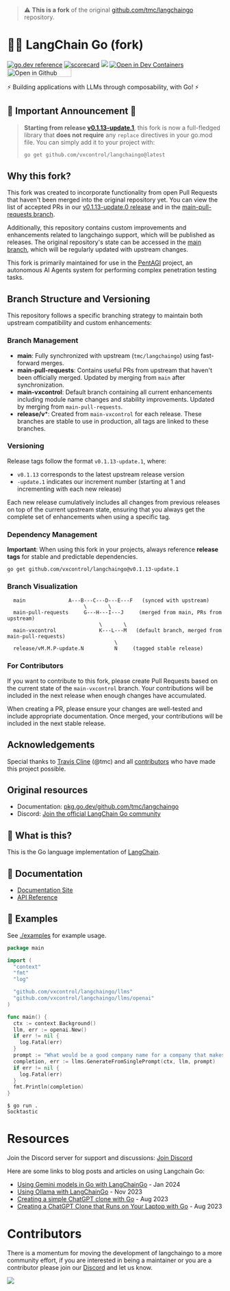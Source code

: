 > ⚠️ **This is a fork** of the original [github.com/tmc/langchaingo](https://github.com/tmc/langchaingo) repository.

# 🦜️🔗 LangChain Go (fork)

[![go.dev reference](https://img.shields.io/badge/go.dev-reference-007d9c?logo=go&logoColor=white&style=flat-square)](https://pkg.go.dev/github.com/vxcontrol/langchaingo)
[![scorecard](https://goreportcard.com/badge/github.com/vxcontrol/langchaingo)](https://goreportcard.com/report/github.com/vxcontrol/langchaingo)
[![](https://dcbadge.vercel.app/api/server/8bHGKzHBkM?compact=true&style=flat)](https://discord.gg/8bHGKzHBkM)
[![Open in Dev Containers](https://img.shields.io/static/v1?label=Dev%20Containers&message=Open&color=blue&logo=visualstudiocode)](https://vscode.dev/redirect?url=vscode://ms-vscode-remote.remote-containers/cloneInVolume?url=https://github.com/vxcontrol/langchaingo)
[<img src="https://github.com/codespaces/badge.svg" title="Open in Github Codespace" width="150" height="20">](https://codespaces.new/vxcontrol/langchaingo)

⚡ Building applications with LLMs through composability, with Go! ⚡

## 🚀 Important Announcement 🚀

> **Starting from release [v0.1.13-update.1](https://github.com/vxcontrol/langchaingo/releases/tag/v0.1.13-update.1)**, this fork is now a full-fledged library that **does not require** any `replace` directives in your go.mod file. You can simply add it to your project with:
>
> ```bash
> go get github.com/vxcontrol/langchaingo@latest
> ```

## Why this fork?

This fork was created to incorporate functionality from open Pull Requests that haven't been merged into the original repository yet. You can view the list of accepted PRs in our [v0.1.13-update.0 release](https://github.com/vxcontrol/langchaingo/releases/tag/v0.1.13-update.0) and in the [main-pull-requests branch](https://github.com/vxcontrol/langchaingo/commits/main-pull-requests/).

Additionally, this repository contains custom improvements and enhancements related to langchaingo support, which will be published as releases. The original repository's state can be accessed in the [main branch](https://github.com/vxcontrol/langchaingo/tree/main), which will be regularly updated with upstream changes.

This fork is primarily maintained for use in the [PentAGI](https://github.com/vxcontrol/pentagi) project, an autonomous AI Agents system for performing complex penetration testing tasks.

## Branch Structure and Versioning

This repository follows a specific branching strategy to maintain both upstream compatibility and custom enhancements:

### Branch Management

- **main**: Fully synchronized with upstream (`tmc/langchaingo`) using fast-forward merges.
- **main-pull-requests**: Contains useful PRs from upstream that haven't been officially merged. Updated by merging from `main` after synchronization.
- **main-vxcontrol**: Default branch containing all current enhancements including module name changes and stability improvements. Updated by merging from `main-pull-requests`.
- **release/v***: Created from `main-vxcontrol` for each release. These branches are stable to use in production, all tags are linked to these branches.

### Versioning

Release tags follow the format `v0.1.13-update.1`, where:
- `v0.1.13` corresponds to the latest upstream release version
- `-update.1` indicates our increment number (starting at 1 and incrementing with each new release)

Each new release cumulatively includes all changes from previous releases on top of the current upstream state, ensuring that you always get the complete set of enhancements when using a specific tag.

### Dependency Management

**Important**: When using this fork in your projects, always reference **release tags** for stable and predictable dependencies.

```
go get github.com/vxcontrol/langchaingo@v0.1.13-update.1
```

### Branch Visualization

```
  main              A---B---C---D---E---F   (synced with upstream)
                         \       \
  main-pull-requests     G---H---I---J     (merged from main, PRs from upstream)
                              \       \
  main-vxcontrol              K---L---M   (default branch, merged from main-pull-requests)
                                   \
  release/vM.M.P-update.N          N     (tagged stable release)
```

### For Contributors

If you want to contribute to this fork, please create Pull Requests based on the current state of the `main-vxcontrol` branch. Your contributions will be included in the next release when enough changes have accumulated.

When creating a PR, please ensure your changes are well-tested and include appropriate documentation. Once merged, your contributions will be included in the next stable release.

## Acknowledgements

Special thanks to [Travis Cline](https://github.com/tmc) (@tmc) and all [contributors](https://github.com/vxcontrol/langchaingo/graphs/contributors) who have made this project possible.

## Original resources

- Documentation: [pkg.go.dev/github.com/tmc/langchaingo](https://pkg.go.dev/github.com/tmc/langchaingo)
- Discord: [Join the official LangChain Go community](https://discord.gg/8bHGKzHBkM)

## 🤔 What is this?

This is the Go language implementation of [LangChain](https://github.com/langchain-ai/langchain).

## 📖 Documentation

- [Documentation Site](https://vxcontrol.github.io/langchaingo/docs/)
- [API Reference](https://pkg.go.dev/github.com/vxcontrol/langchaingo)


## 🎉 Examples

See [./examples](./examples) for example usage.

```go
package main

import (
  "context"
  "fmt"
  "log"

  "github.com/vxcontrol/langchaingo/llms"
  "github.com/vxcontrol/langchaingo/llms/openai"
)

func main() {
  ctx := context.Background()
  llm, err := openai.New()
  if err != nil {
    log.Fatal(err)
  }
  prompt := "What would be a good company name for a company that makes colorful socks?"
  completion, err := llms.GenerateFromSinglePrompt(ctx, llm, prompt)
  if err != nil {
    log.Fatal(err)
  }
  fmt.Println(completion)
}
```

```shell
$ go run .
Socktastic
```

# Resources

Join the Discord server for support and discussions: [Join Discord](https://discord.gg/8bHGKzHBkM)

Here are some links to blog posts and articles on using Langchain Go:

- [Using Gemini models in Go with LangChainGo](https://eli.thegreenplace.net/2024/using-gemini-models-in-go-with-langchaingo/) - Jan 2024
- [Using Ollama with LangChainGo](https://eli.thegreenplace.net/2023/using-ollama-with-langchaingo/) - Nov 2023
- [Creating a simple ChatGPT clone with Go](https://sausheong.com/creating-a-simple-chatgpt-clone-with-go-c40b4bec9267?sk=53a2bcf4ce3b0cfae1a4c26897c0deb0) - Aug 2023
- [Creating a ChatGPT Clone that Runs on Your Laptop with Go](https://sausheong.com/creating-a-chatgpt-clone-that-runs-on-your-laptop-with-go-bf9d41f1cf88?sk=05dc67b60fdac6effb1aca84dd2d654e) - Aug 2023


# Contributors

There is a momentum for moving the development of langchaingo to a more community effort, if you are interested in being a maintainer or you are a contributor please join our [Discord](https://discord.gg/8bHGKzHBkM) and let us know.

<a href="https://github.com/vxcontrol/langchaingo/graphs/contributors">
  <img src="https://contrib.rocks/image?repo=vxcontrol/langchaingo" />
</a>
